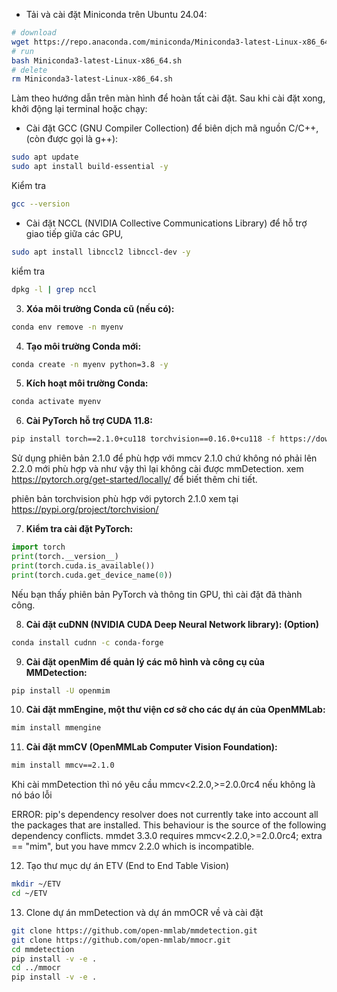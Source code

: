 - Tải và cài đặt Miniconda trên Ubuntu 24.04:
  
```bash
# download
wget https://repo.anaconda.com/miniconda/Miniconda3-latest-Linux-x86_64.sh
# run
bash Miniconda3-latest-Linux-x86_64.sh
# delete
rm Miniconda3-latest-Linux-x86_64.sh
```

Làm theo hướng dẫn trên màn hình để hoàn tất cài đặt. Sau khi cài đặt xong, khởi động lại terminal hoặc chạy:

- Cài đặt GCC (GNU Compiler Collection) để biên dịch mã nguồn C/C++, (còn được gọi là g++): 

```bash
sudo apt update
sudo apt install build-essential -y
```
Kiểm tra
```bash
gcc --version
```
- Cài đặt NCCL (NVIDIA Collective Communications Library) để hỗ trợ giao tiếp giữa các GPU, 

```bash
sudo apt install libnccl2 libnccl-dev -y
```
kiểm tra

```bash
dpkg -l | grep nccl
```

3. **Xóa môi trường Conda cũ (nếu có):**

```bash
conda env remove -n myenv
```

4. **Tạo môi trường Conda mới:**

```bash
conda create -n myenv python=3.8 -y
```
5. **Kích hoạt môi trường Conda:**

```bash
conda activate myenv
```

6. **Cài PyTorch hỗ trợ CUDA 11.8:**

```bash
pip install torch==2.1.0+cu118 torchvision==0.16.0+cu118 -f https://download.pytorch.org/whl/torch_stable.html
```

Sử dụng phiên bản 2.1.0 để phù hợp với mmcv 2.1.0 chứ không nó phải lên 2.2.0 mới phù hợp và như vậy thì lại không cài được mmDetection.
xem https://pytorch.org/get-started/locally/ để biết thêm chi tiết.

phiên bản torchvision phù hợp với pytorch 2.1.0 xem tại https://pypi.org/project/torchvision/

7. **Kiểm tra cài đặt PyTorch:**

```python
import torch
print(torch.__version__)
print(torch.cuda.is_available())
print(torch.cuda.get_device_name(0))
```
Nếu bạn thấy phiên bản PyTorch và thông tin GPU, thì cài đặt đã thành công.

8. **Cài đặt cuDNN (NVIDIA CUDA Deep Neural Network library): (Option)**

```bash
conda install cudnn -c conda-forge
```

9. **Cài đặt openMim để quản lý các mô hình và công cụ của MMDetection:**

```bash
pip install -U openmim
```

10. **Cài đặt mmEngine, một thư viện cơ sở cho các dự án của OpenMMLab:**

```bash
mim install mmengine
```

11. **Cài đặt mmCV (OpenMMLab Computer Vision Foundation):**

```bash
mim install mmcv==2.1.0
```
Khi cài mmDetection thì nó yêu cầu mmcv<2.2.0,>=2.0.0rc4 nếu không là nó báo lỗi

ERROR: pip's dependency resolver does not currently take into account all the packages that are installed. This behaviour is the source of the following dependency conflicts.
mmdet 3.3.0 requires mmcv<2.2.0,>=2.0.0rc4; extra == "mim", but you have mmcv 2.2.0 which is incompatible.

12. Tạo thư mục dự án ETV (End to End Table Vision)

```bash
mkdir ~/ETV
cd ~/ETV
```

13. Clone dự án mmDetection và dự án mmOCR về và cài đặt

```bash
git clone https://github.com/open-mmlab/mmdetection.git
git clone https://github.com/open-mmlab/mmocr.git
cd mmdetection
pip install -v -e .
cd ../mmocr
pip install -v -e .
```
